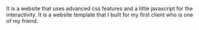 It is a website that uses advanced css features and a little javascript for the interactivity. It is a website template that I built for my first client who is one of my friend.
